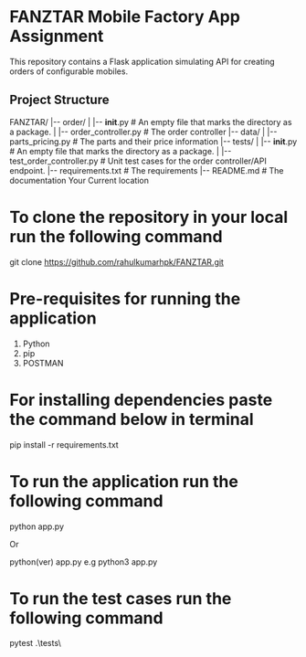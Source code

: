 # FANZTAR Mobile Factory App Assignment

This repository contains a Flask application simulating API for creating orders of configurable mobiles.

## Project Structure

FANZTAR/
|-- order/
|   |-- __init__.py                 # An empty file that marks the directory as a package.
|   |-- order_controller.py         # The order controller
|-- data/
|   |-- parts_pricing.py            # The parts and their price information
|-- tests/
|   |-- __init__.py                 # An empty file that marks the directory as a package.
|   |-- test_order_controller.py    # Unit test cases for the order controller/API endpoint.
|-- requirements.txt                # The requirements
|-- README.md                       # The documentation Your Current location


# To clone the repository in your local run the following command

git clone https://github.com/rahulkumarhpk/FANZTAR.git

# Pre-requisites for running the application

1. Python
2. pip
3. POSTMAN


# For installing dependencies paste the command below in terminal

pip install -r requirements.txt

# To run the application run the following command

python app.py

Or

python(ver) app.py e.g python3 app.py

# To run the test cases run the following command

pytest .\tests\